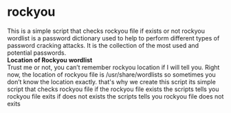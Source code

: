 # rockyou
This is a simple script that checks rockyou file if exists or not 
rockyou wordlist is a password dictionary used to help to perform different types of password cracking attacks. It is the collection of the most used and potential passwords. <br />
**Location of Rockyou wordlist** <br />
Trust me or not, you can’t remember rockyou location if I will tell you. Right now, the location of rockyou file is /usr/share/wordlists
so sometimes you don’t know the location exactly. that's why we create this script its simple script that checks rockyou file if the rockyou file exists the scripts tells you rockyou file exits if does not exists the scripts tells you rockyou file does not exits

